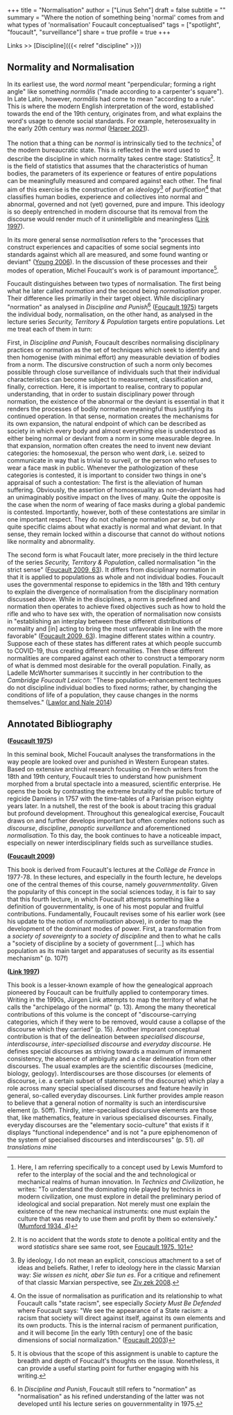 +++
title = "Normalisation"
author = ["Linus Sehn"]
draft = false
subtitle = ""
summary = "Where the notion of something being 'normal' comes from and what types of 'normalisation' Foucault conceptualised"
tags = ["spotlight", "foucault", "surveillance"]
share = true
profile = true
+++

Links >> [Discipline]({{< relref "discipline" >}})

## Normality and Normalisation

In its earliest use, the word _normal_ meant "perpendicular; forming a right
angle" like something _normālis_ ("made according to a carpenter's square"). In
Late Latin, however, _normālis_ had come to mean "according to a rule". This is
where the modern English interpretation of the word, established towards the end
of the 19th century, originates from, and what explains the word's usage to
denote social standards. For example, heterosexuality in the early 20th century
was _normal_ ([Harper 2021](#org5c389b4)).

The notion that a thing can be _normal_ is intrinsically tied to the
_technics_[^fn:1] of the modern bureaucratic state. This is reflected in the
word used to describe the discipline in which normality takes centre stage:
Statistics[^fn:2]. It is the field of statistics that assumes that the
characteristics of human bodies, the parameters of its experience or features of
entire populations can be meaningfully measured and compared against each other.
The final aim of this exercise is the construction of an _ideology_[^fn:3] of
_purification_[^fn:4] that classifies human bodies, experience and collectives
into normal and abnormal, governed and not (yet) governed, pure and impure. This
ideology is so deeply entrenched in modern discourse that its removal from the
discourse would render much of it unintelligible and meaningless
([Link 1997](#org249481c)).

In its more general sense _normalisation_ refers to the "processes that
construct experiences and capacities of some social segments into standards
against which all are measured, and some found wanting or deviant"
([Young 2006](#org65a2d81)). In the discussion of these processes and their
modes of operation, Michel Foucault's work is of paramount importance[^fn:5].

Foucault distinguishes between two types of normalisation. The first being what
he later called _normation_ and the second being _normalisation_ proper. Their
difference lies primarily in their target object. While disciplinary "normation"
as analysed in _Discipline and Punish_[^fn:6] ([Foucault 1975](#org121e9d8))
targets the individual body, normalisation, on the other hand, as analysed in
the lecture series _Security, Territory & Population_ targets entire
populations. Let me treat each of them in turn:

First, in _Discipline and Punish_, Foucault describes normalising disciplinary
practices or normation as the set of techniques which seek to identify and then
homogenise (with minimal effort) any measurable deviation of bodies from a norm.
The discursive construction of such a norm only becomes possible through close
surveillance of individuals such that their individual characteristics can
become subject to measurement, classification and, finally, correction. Here, it
is important to realise, contrary to popular understanding, that in order to
sustain disciplinary power through normation, the existence of the abnormal or
the deviant is essential in that it renders the processes of bodily normation
meaningful thus justifying its continued operation. In that sense, normation
creates the mechanisms for its own expansion, the natural endpoint of which can
be described as society in which every body and almost everything else is
understood as either being normal or deviant from a norm in some measurable
degree. In that expansion, normation often creates the need to invent new
deviant categories: the homosexual, the person who went _dark_, i.e. seized to
communicate in way that is trivial to surveil, or the person who refuses to wear
a face mask in public. Whenever the pathologization of these categories is
contested, it is important to consider two things in one's appraisal of such a
contestation: The first is the alleviation of human suffering. Obviously, the
assertion of homosexuality as non-deviant has had an unimaginably positive
impact on the lives of many. Quite the opposite is the case when the norm of
wearing of face masks during a global pandemic is contested. Importantly,
however, both of these contestations are similar in one important respect. They
do not challenge normation _per se_, but only quite specific claims about what
exactly is normal and what deviant. In that sense, they remain locked within a
discourse that cannot do without notions like normality and abnormality.

The second form is what Foucault later, more precisely in the third lecture of
the series _Security, Territory & Population_, called normalisation "in the
strict sense" ([Foucault 2009, 63](#org96f6a36)). It differs from disciplinary
normation in that it is applied to populations as whole and not individual
bodies. Foucault uses the governmental response to epidemics in the 18th and
19th century to explain the divergence of normalisation from the disciplinary
normation discussed above. While in the disciplines, a norm is predefined and
normation then operates to achieve fixed objectives such as how to hold the
rifle and who to have sex with, the operation of normalisation now consists in
"establishing an interplay between these different distributions of normality
and [in] acting to bring the most unfavorable in line with the more favorable"
([Foucault 2009, 63](#org96f6a36)). Imagine different states within a country.
Suppose each of these states has different rates at which people succumb to
COVID-19, thus creating different normalities. Then these different normalities
are compared against each other to construct a temporary norm of what is demmed
most desirable for the overall population. Finally, as Ladelle McWhorter
summarises it succintly in her contribution to the _Cambridge Foucault Lexicon_:
"These population-enhancement techniques do not discipline individual bodies to
fixed norms; rather, by changing the conditions of life of a population, they
cause changes in the norms themselves." ([Lawlor and Nale 2014](#org1cb2321))

## Annotated Bibliography

**([Foucault 1975](#org121e9d8))**

In this seminal book, Michel Foucault analyses the transformations in the way
people are looked over and punished in Western European states. Based on
extensive archival research focusing on French writers from the 18th and 19th
century, Foucault tries to understand how punishment morphed from a brutal
spectacle into a measured, scientific enterprise. He opens the book by
contrasting the extreme brutality of the public torture of regicide Damiens in
1757 with the time-tables of a Parisian prison eighty years later. In a
nutshell, the rest of the book is about tracing this gradual but profound
development. Throughout this genealogical exercise, Foucault draws on and
further develops important but often complex notions such as _discourse_,
_discipline_, _panoptic surveillance_ and aforementioned _normalisation_. To
this day, the book continues to have a noticeable impact, especially on newer
interdisciplinary fields such as surveillance studies.

**([Foucault 2009](#org96f6a36))**

This book is derived from Foucault's lectures at the _Collège de France_ in
1977-78. In these lectures, and especially in the fourth lecture, he develops
one of the central themes of this course, namely _gouvernmentality_. Given the
popularity of this concept in the social sciences today, it is fair to say that
this fourth lecture, in which Foucault attempts something like a definition of
gouvernmentality, is one of his most popular and fruitful contributions.
Fundamentally, Foucault revises some of his earlier work (see his update to the
notion of _normalisation_ above), in order to map the development of the
dominant modes of power. First, a transformation from a _society of sovereignty_
to a _society of discipline_ and then to what he calls a "society of discipline
by a society of government [...] which has population as its main target and
apparatuses of security as its essential mechanism" (p. 107f)

**([Link 1997](#org249481c))**

This book is a lesser-known example of how the genealogical approach pioneered
by Foucault can be fruitfully applied to contemporary times. Writing in the
1990s, Jürgen Link attempts to map the territory of what he calls the
"archipelago of the normal" (p. 13). Among the many theoretical contributions of
this volume is the concept of "discourse-carrying categories, which if they were
to be removed, would cause a collapse of the discourse which they carried" (p.
15). Another imporant conceptual contribution is that of the delineation between
_specialised discourse_, _interdiscourse_, _inter-specialised discourse_ and
_everyday discourse_. He defines special discourses as striving towards a
maximum of immanent consistency, the absence of ambiguity and a clear
delineation from other discourses. The usual examples are the scientific
discourses (medicine, biology, geology). Interdiscourses are those discourses
(or elements of discourse, i.e. a certain subset of statements of the discourse)
which play a role across many special specialised discourses and feature heavily
in general, so-called everyday discourses. Link further provides ample reason to
believe that a general notion of normality is such an interdiscursive element
(p. 50ff). Thirdly, inter-specialised discursive elements are those that, like
mathematics, feature in various specialised discourses. Finally, everyday
discourses are the "elementary socio-culture" that exists if it displays
"functional independence" and is not "a pure epiphenomenon of the system of
specialised discourses and interdiscourses" (p. 51). _all translations mine_

[^fn:1]:
    Here, I am referring specifically to a concept used by Lewis Mumford to
    refer to the interplay of the social and the and technological or mechanical
    realms of human innovation. In _Technics and Civilization_, he writes: "To
    understand the dominating role played by technics in modern civilization,
    one must explore in detail the preliminary period of ideological and social
    preparation. Not merely must one explain the existence of the new mechanical
    instruments: one must explain the culture that was ready to use them and
    profit by them so extensively." ([Mumford 1934, 4](#orgde6a1ab))

[^fn:2]:
    It is no accident that the words _state_ to denote a political entity and
    the word _statistics_ share see same root, see
    [Foucault 1975, 101](#org121e9d8)

[^fn:3]:
    By ideology, I do not mean an explicit, conscious attachment to a set of
    ideas and beliefs. Rather, I refer to ideology here in the classic Marxian
    way: _Sie wissen es nicht, aber Sie tun es_. For a critique and refinement
    of that classic Marxian perspective, see [Ziv zek 2008](#org03c089e).

[^fn:4]:
    On the issue of normalisation as purification and its relationship to what
    Foucault calls "state racism", see especially _Society Must Be Defended_
    where Foucault says: "We see the appearance of a State racism: a racism that
    society will direct against itself, against its own elements and its own
    products. This is the internal racism of permanent purification, and it will
    become [in the early 19th century] one of the basic dimensions of social
    normalization." ([Foucault 2003](#org6aae2db))

[^fn:5]:
    It is obvious that the scope of this assignment is unable to capture the
    breadth and depth of Foucault's thoughts on the issue. Nonetheless, it can
    provide a useful starting point for further engaging with his writing.

[^fn:6]:
    In _Discipline and Punish_, Foucault still refers to "normation" as
    "normalisation" as his refined understanding of the latter was not developed
    until his lecture series on gouvernmentality in 1975.
